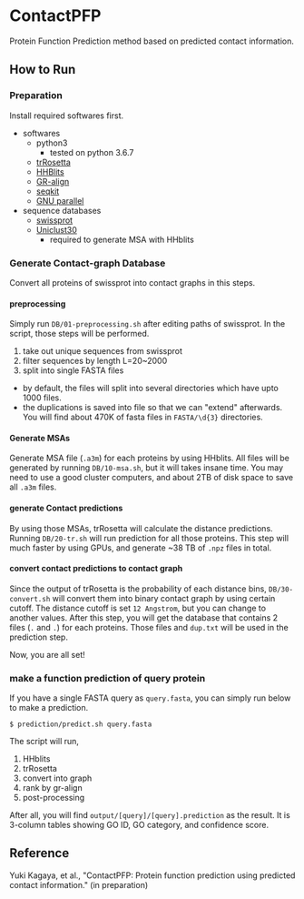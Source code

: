 # ContactPFP
Protein Function Prediction method based on predicted contact information.

## How to Run
### Preparation
Install required softwares first.
* softwares
  * python3
    * tested on python 3.6.7
  * [trRosetta](https://github.com/gjoni/trRosetta)
  * [HHBlits](https://github.com/soedinglab/hh-suite)
  * [GR-align](http://www0.cs.ucl.ac.uk/staff/natasa/GR-Align/index.html)
  * [seqkit](https://github.com/shenwei356/seqkit)
  * [GNU parallel](https://www.gnu.org/software/parallel/)
* sequence databases
  * [swissprot](https://www.uniprot.org/downloads)
  * [Uniclust30](https://uniclust.mmseqs.com/)
    * required to generate MSA with HHblits

### Generate Contact-graph Database
Convert all proteins of swissprot into contact graphs in this steps.
#### preprocessing
Simply run `DB/01-preprocessing.sh` after editing paths of swissprot.
In the script, those steps will be performed.
1. take out unique sequences from swissprot
2. filter sequences by length L=20~2000
3. split into single FASTA files
  * by default, the files will split into several directories which have upto 1000 files.
  * the duplications is saved into file so that we can "extend" afterwards.
You will find about 470K of fasta files in `FASTA/\d{3}` directories.

#### Generate MSAs
Generate MSA file (`.a3m`) for each proteins by using HHblits.
All files will be generated by running `DB/10-msa.sh`, but it will takes insane time.
You may need to use a good cluster computers, and about 2TB of disk space to save all `.a3m` files.

#### generate Contact predictions
By using those MSAs, trRosetta will calculate the distance predictions.
Running `DB/20-tr.sh` will run prediction for all those proteins.
This step will much faster by using GPUs, and generate ~38 TB of `.npz` files in total.

#### convert contact predictions to contact graph
Since the output of trRosetta is the probability of each distance bins, `DB/30-convert.sh` will convert them into binary contact graph by using certain cutoff.
The distance cutoff is set `12 Angstrom`, but you can change to another values.
After this step, you will get the database that contains 2 files (`.` and `.`) for each proteins.
Those files and `dup.txt` will be used in the prediction step.

Now, you are all set!


### make a function prediction of query protein
If you have a single FASTA query as `query.fasta`, you can simply run below to make a prediction.
```
$ prediction/predict.sh query.fasta
```
The script will run,
1. HHblits
2. trRosetta
3. convert into graph
4. rank by gr-align
5. post-processing

After all, you will find `output/[query]/[query].prediction` as the result.
It is 3-column tables showing GO ID, GO category, and confidence score.

## Reference
Yuki Kagaya, et al., "ContactPFP: Protein function prediction using predicted contact information." (in preparation)

